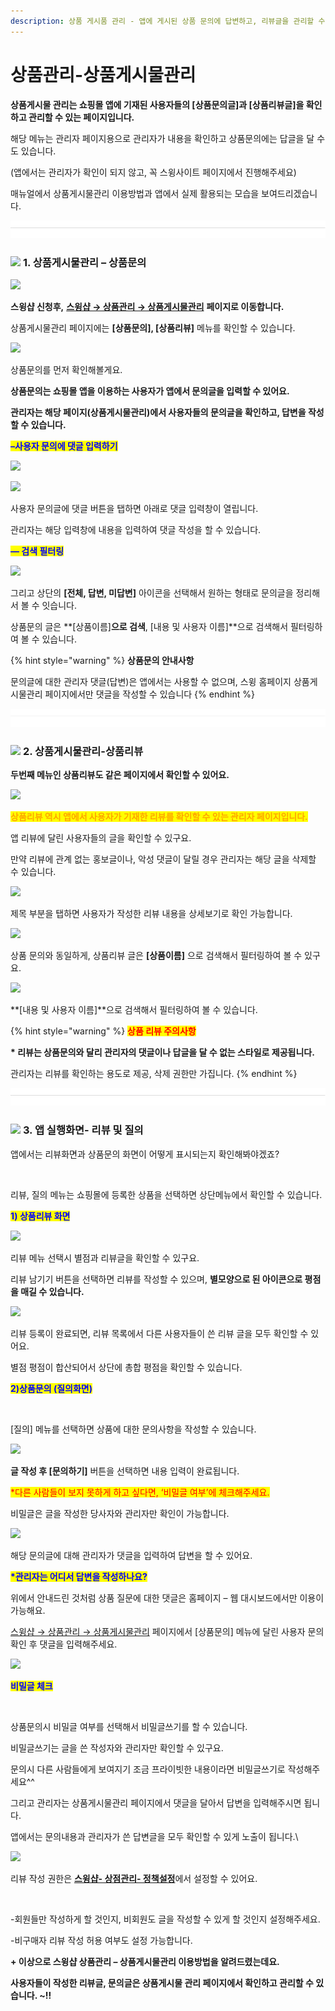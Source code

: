 ```yaml
---
description: 상품 게시품 관리 - 앱에 게시된 상품 문의에 답변하고, 리뷰글을 관리할 수 있는 방법 안내
---
```


# 상품관리-상품게시물관리

**상품게시물 관리는 쇼핑몰 앱에 기재된 사용자들의 \[상품문의글]과 \[상품리뷰글]을 확인하고 관리할 수 있는 페이지입니다.**

해당 메뉴는 관리자 페이지용으로 관리자가 내용을 확인하고 상품문의에는 답글을 달 수도 있습니다.

(앱에서는 관리자가 확인이 되지 않고, 꼭 스윙사이트 페이지에서 진행해주세요)

매뉴얼에서 상품게시물관리 이용방법과 앱에서 실제 활용되는 모습을 보여드리겠습니다.

![](<../../.gitbook/assets/구분선 (1) (1) (1).PNG>)

### ![](https://wp.swing2app.co.kr/wp-content/uploads/2020/04/%EB%8B%A8%EB%9D%BD1-1.png) **1. 상품게시물관리 – 상품문의**

![](https://wp.swing2app.co.kr/wp-content/uploads/2018/11/%EC%83%81%ED%92%88%EA%B2%8C%EC%8B%9C%EB%AC%BC1.png)

**스윙샵 신청후,** [**스윙샵 → 상품관리 → 상품게시물관리**](http://www.swing2app.co.kr/view/store\_product\_board) **페이지로 이동합니다.**&#x20;

상품게시물관리 페이지에는 **\[상품문의], \[상품리뷰]** 메뉴를 확인할 수 있습니다.



![](https://wp.swing2app.co.kr/wp-content/uploads/2018/11/%EC%83%81%ED%92%88%EA%B2%8C%EC%8B%9C%EB%AC%BC%EA%B4%80%EB%A6%AC2.png)

상품문의를 먼저 확인해볼게요.

**상품문의는 쇼핑몰 앱을 이용하는 사용자가 앱에서 문의글을 입력할 수 있어요.**

**관리자는 해당 페이지(상품게시물관리)에서 사용자들의 문의글을 확인하고, 답변을 작성할 수 있습니다.**&#x20;



<mark style="color:blue;">**–사용자 문의에 댓글 입력하기**</mark>&#x20;

![](https://wp.swing2app.co.kr/wp-content/uploads/2018/11/%EC%83%81%ED%92%88%EA%B2%8C%EC%8B%9C%EB%AC%BC%EA%B4%80%EB%A6%AC4-1.png)

![](https://wp.swing2app.co.kr/wp-content/uploads/2018/11/%EC%83%81%ED%92%88%EA%B2%8C%EC%8B%9C%EB%AC%BC%EA%B4%80%EB%A6%AC5-1.png)

사용자 문의글에 댓글 버튼을 탭하면 아래로 댓글 입력창이 열립니다.

관리자는 해당 입력창에 내용을 입력하여 댓글 작성을 할 수 있습니다.&#x20;



<mark style="color:blue;">**— 검색 필터링**</mark>

![](https://wp.swing2app.co.kr/wp-content/uploads/2018/11/%EC%83%81%ED%92%88%EA%B2%8C%EC%8B%9C%EB%AC%BC%EA%B4%80%EB%A6%AC3.png)

그리고 상단의 **\[전체, 답변, 미답변]** 아이콘을 선택해서 원하는 형태로 문의글을 정리해서 볼 수 잇습니다.

상품문의 글은 **\[상품이름]**으로 검색**, \[내용 및 사용자 이름]**으로 검색해서 필터링하여 볼 수 있습니다.

{% hint style="warning" %}
**상품문의 안내사항**

문의글에 대한 관리자 댓글(답변)은 앱에서는 사용할 수 없으며, 스윙 홈페이지 상품게시물관리 페이지에서만 댓글을 작성할 수 있습니다
{% endhint %}



![](<../../.gitbook/assets/구분선 (1) (1) (1).PNG>)

### ![](https://wp.swing2app.co.kr/wp-content/uploads/2020/04/%EB%8B%A8%EB%9D%BD1-1.png) **2. 상품게시물관리-상품리뷰**

**두번째 메뉴인 상품리뷰도 같은 페이지에서 확인할 수 있어요.**

![](https://wp.swing2app.co.kr/wp-content/uploads/2018/11/%EC%83%81%ED%92%88%EB%A6%AC%EB%B7%B01.png)

<mark style="color:orange;">**상품리뷰 역시 앱에서 사용자가 기재한 리뷰를 확인할 수 있는 관리자 페이지입니다.**</mark>&#x20;

앱 리뷰에 달린 사용자들의 글을 확인할 수 있구요.

만약 리뷰에 관계 없는 홍보글이나, 악성 댓글이 달릴 경우 관리자는 해당 글을 삭제할 수 있습니다.



![](https://wp.swing2app.co.kr/wp-content/uploads/2018/11/%EC%83%81%ED%92%88%EB%A6%AC%EB%B7%B02.png)

제목 부분을 탭하면 사용자가 작성한 리뷰 내용을 상세보기로 확인 가능합니다.



![](https://wp.swing2app.co.kr/wp-content/uploads/2018/11/%EC%83%81%ED%92%88%EA%B2%8C%EC%8B%9C%EB%AC%BC%EA%B4%80%EB%A6%AC5.png)

상품 문의와 동일하게, 상품리뷰 글은 **\[상품이름]** 으로 검색해서 필터링하여 볼 수 있구요.

![](https://wp.swing2app.co.kr/wp-content/uploads/2018/11/%EC%83%81%ED%92%88%EA%B2%8C%EC%8B%9C%EB%AC%BC%EA%B4%80%EB%A6%AC6.png)

**\[내용 및 사용자 이름]**으로 검색해서 필터링하여 볼 수 있습니다.

{% hint style="warning" %}
<mark style="color:orange;"><mark style="color:red;">**상품 리뷰 주의사항**<mark style="color:red;"></mark>

**\* 리뷰는 상품문의와 달리 관리자의 댓글이나 답글을 달 수 없는 스타일로 제공됩니다.**

관리자는 리뷰를 확인하는 용도로 제공, 삭제 권한만 가집니다.&#x20;
{% endhint %}

![](<../../.gitbook/assets/구분선 (1) (1) (1).PNG>)

### ![](https://wp.swing2app.co.kr/wp-content/uploads/2020/04/%EB%8B%A8%EB%9D%BD1-1.png) **3. 앱 실행화면- 리뷰 및 질의**

앱에서는 리뷰화면과 상품문의 화면이 어떻게 표시되는지 확인해봐야겠죠?

<div align="left">

<img src="https://wp.swing2app.co.kr/wp-content/uploads/2018/11/%EB%85%B9%ED%99%94_2021_02_09_13_05_33_895.gif" alt="">

</div>

리뷰, 질의 메뉴는 쇼핑몰에 등록한 상품을 선택하면 상단메뉴에서 확인할 수 있습니다.&#x20;



<mark style="color:blue;">**1) 상품리뷰 화면**</mark>

![](https://wp.swing2app.co.kr/wp-content/uploads/2018/11/%EC%83%81%ED%92%88%EB%A6%AC%EB%B7%B04.png)

리뷰 메뉴 선택시 별점과 리뷰글을 확인할 수 있구요.

리뷰 남기기 버튼을 선택하면 리뷰를 작성할 수 있으며, **별모양으로 된 아이콘으로 평점을 매길 수 있습니다.**&#x20;



![](https://wp.swing2app.co.kr/wp-content/uploads/2018/11/%EC%83%81%ED%92%88%EB%A6%AC%EB%B7%B05.png)

리뷰 등록이 완료되면, 리뷰 목록에서 다른 사용자들이 쓴 리뷰 글을 모두 확인할 수 있어요.

별점 평점이 합산되어서 상단에 총합 평점을 확인할 수 있습니다.



<mark style="color:blue;">**2)상품문의 (질의화면)**</mark>

<div align="left">

<img src="https://wp.swing2app.co.kr/wp-content/uploads/2018/11/%EC%83%81%ED%92%88%EC%A7%88%EB%AC%B84.png" alt="">

</div>

\[질의] 메뉴를 선택하면 상품에 대한 문의사항을 작성할 수 있습니다.

![](https://wp.swing2app.co.kr/wp-content/uploads/2018/11/%EC%83%81%ED%92%88%EC%A7%88%EB%AC%B85.png)

**글 작성 후 \[문의하기]** 버튼을 선택하면 내용 입력이 완료됩니다.

<mark style="color:red;">\*다른 사람들이 보지 못하게 하고 싶다면, ‘비밀글 여부’에 체크해주세요.</mark>

비밀글은 글을 작성한 당사자와 관리자만 확인이 가능합니다.&#x20;

![](https://wp.swing2app.co.kr/wp-content/uploads/2018/09/%ED%99%94%EC%82%B4%ED%91%9C-4.png)

해당 문의글에 대해 관리자가 댓글을 입력하여 답변을 할 수 있어요.



<mark style="color:blue;">**\*관리자는 어디서 답변을 작성하나요?**</mark>

위에서 안내드린 것처럼 상품 질문에 대한 댓글은 홈페이지 – 웹 대시보드에서만 이용이 가능해요.

&#x20;[스윙샵 → 상품관리 → 상품게시물관리](http://www.swing2app.co.kr/view/store\_product\_board) 페이지에서 \[상품문의] 메뉴에 달린 사용자 문의 확인 후 댓글을 입력해주세요.&#x20;

![](https://wp.swing2app.co.kr/wp-content/uploads/2018/11/%EC%83%81%ED%92%88%EA%B2%8C%EC%8B%9C%EB%AC%BC%EA%B4%80%EB%A6%AC4-1.png)

<mark style="color:blue;">**비밀글 체크**</mark>

<div align="left">

<img src="https://wp.swing2app.co.kr/wp-content/uploads/2018/11/%EC%83%81%ED%92%88%EC%A7%88%EB%AC%B86.png" alt="">

</div>

상품문의시 비밀글 여부를 선택해서 비밀글쓰기를 할 수 있습니다.

비밀글쓰기는 글을 쓴 작성자와 관리자만 확인할 수 있구요.&#x20;

문의시 다른 사람들에게 보여지기 조금 프라이빗한 내용이라면 비밀글쓰기로 작성해주세요^^

그리고 관리자는 상품게시물관리 페이지에서 댓글을 달아서 답변을 입력해주시면 됩니다.

앱에서는 문의내용과 관리자가 쓴 답변글을 모두 확인할 수 있게 노출이 됩니다.\


![](https://wp.swing2app.co.kr/wp-content/uploads/2018/09/%EC%BA%A1%EC%B2%98-3.png)

리뷰 작성 권한은 [**스윙샵- 상점관리- 정책설정**](http://www.swing2app.co.kr/view/store\_info\_policy\_setting)에서 설정할 수 있어요.

<div align="left">

<img src="https://wp.swing2app.co.kr/wp-content/uploads/2018/11/%EC%83%81%ED%92%88%EB%A6%AC%EB%B7%B07.png" alt="">

</div>

\-회원들만 작성하게 할 것인지, 비회원도 글을 작성할 수 있게 할 것인지 설정해주세요.

\-비구매자 리뷰 작성 허용 여부도 설정 가능합니다.



**+ 이상으로 스윙샵 상품관리 – 상품게시물관리 이용방법을 알려드렸는데요.**

**사용자들이 작성한 리뷰글, 문의글은 상품게시물 관리 페이지에서 확인하고 관리할 수 있습니다. \~!!**

